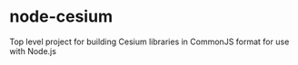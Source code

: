 # node-cesium
Top level project for building Cesium libraries in CommonJS format for use with Node.js
